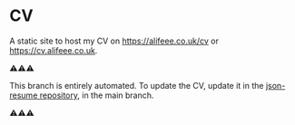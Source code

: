 # CV

A static site to host my CV on <https://alifeee.co.uk/cv> or <https://cv.alifeee.co.uk>.

⚠⚠⚠

This branch is entirely automated. To update the CV, update it in the [json-resume repository](https://github.com/alifeee/json-resume), in the main branch.

⚠⚠⚠
